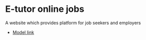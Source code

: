# E-tutor online jobs
A website which provides platform for job seekers and employers
- [Model link](https://app.eraser.io/workspace/97wu91rnKAWF5eONcEOE?origin=share)